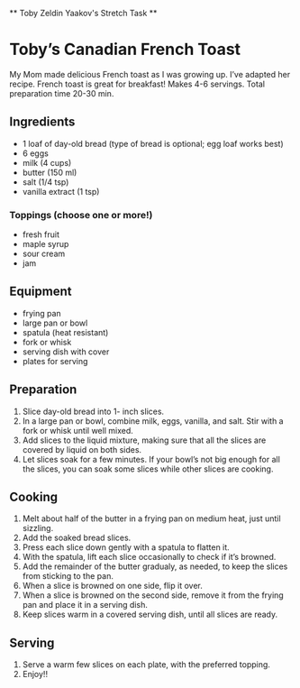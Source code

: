 ** Toby Zeldin Yaakov's Stretch Task **


# Toby’s Canadian French Toast

My Mom made delicious French toast as I was growing up. I’ve adapted her recipe. French toast is great for breakfast! 
Makes 4-6 servings. Total preparation time 20-30 min.

## Ingredients
* 1 loaf of day-old bread (type of bread is optional; egg loaf works best)
* 6 eggs
* milk (4 cups)
* butter (150 ml)
* salt (1/4 tsp)
* vanilla extract (1 tsp)

### Toppings (choose one or more!)
* fresh fruit
* maple syrup
* sour cream
* jam

## Equipment
* frying pan
* large pan or bowl
* spatula (heat resistant)
* fork or whisk 
* serving dish with cover
* plates for serving

## Preparation
1.	Slice day-old bread into 1- inch slices.
2.	In a large pan or bowl, combine milk, eggs, vanilla, and salt. Stir with a fork or whisk until well mixed.
3.	Add slices to the liquid mixture, making sure that all the slices are covered by liquid on both sides.
4.	Let slices soak for a few minutes. 
        If your bowl’s not big enough for all the slices, you can soak some slices while other slices are cooking.

## Cooking
1.	Melt about half of the butter in a frying pan on medium heat, just until sizzling.
2.	Add the soaked bread slices.
3.	Press each slice down gently with a spatula to flatten it.
4.	With the spatula, lift each slice occasionally to check if it’s browned.
5.	Add the remainder of the butter gradualy, as needed, to keep the slices from sticking to the pan.
5.	When a slice is browned on one side, flip it over.
6.	When a slice is browned on the second side, remove it from the frying pan and place it in a serving dish.
7.	Keep slices warm in a covered serving dish, until all slices are ready.

## Serving 
1.	Serve a warm few slices on each plate, with the preferred topping.
2.	Enjoy!!

